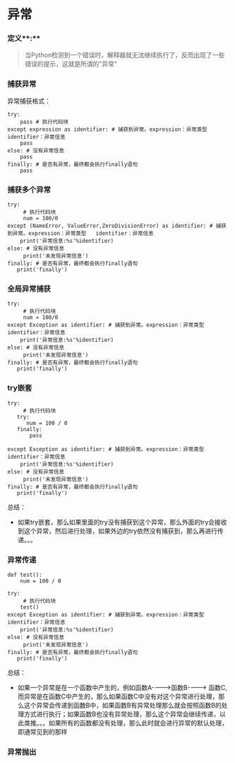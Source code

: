 # 异常

### 定义**:**

> 当Python检测到一个错误时，解释器就无法继续执行了，反而出现了一些错误的提示，这就是所谓的"异常"

### 捕获异常

异常捕获格式：

```
try:
    pass # 执行代码块
except expression as identifier: # 捕获到异常。expression：异常类型   identifier：异常信息
    pass
else: # 没有异常信息
    pass
finally: # 是否有异常，最终都会执行finally语句
    pass
```

### 捕获多个异常

```
try:
     # 执行代码块     
     num = 100/0
except (NameError, ValueError,ZeroDivisionError) as identifier: # 捕获到异常。expression：异常类型   identifier：异常信息
    print('异常信息:%s'%identifier)
else: # 没有异常信息
     print('未发现异常信息')
finally: # 是否有异常，最终都会执行finally语句
   print('finally')
```

### 全局异常捕获

```
try:
     # 执行代码块     
     num = 100/0
except Exception as identifier: # 捕获到异常。expression：异常类型   identifier：异常信息
    print('异常信息:%s'%identifier)
else: # 没有异常信息
     print('未发现异常信息')
finally: # 是否有异常，最终都会执行finally语句
   print('finally')
```

### try嵌套

```
try:
     # 执行代码块     
   try:
      num = 100 / 0
   finally:
       pass

except Exception as identifier: # 捕获到异常。expression：异常类型   identifier：异常信息
    print('异常信息:%s'%identifier)
else: # 没有异常信息
     print('未发现异常信息')
finally: # 是否有异常，最终都会执行finally语句
   print('finally')
```

总结：

* 如果try嵌套，那么如果里面的try没有捕获到这个异常，那么外面的try会接收到这个异常，然后进行处理，如果外边的try依然没有捕获到，那么再进行传递。。。

### 异常传递

```
def test():
    num = 100 / 0

try:
     # 执行代码块     
    test()
except Exception as identifier: # 捕获到异常。expression：异常类型   identifier：异常信息
    print('异常信息:%s'%identifier)
else: # 没有异常信息
     print('未发现异常信息')
finally: # 是否有异常，最终都会执行finally语句
   print('finally')
```

总结：

* 如果一个异常是在一个函数中产生的，例如函数A----&gt;函数B----&gt;
  函数C,而异常是在函数C中产生的，那么如果函数C中没有对这个异常进行处理，那么这个异常会传递到函数B中，如果函数B有异常处理那么就会按照函数B的处理方式进行执行；如果函数B也没有异常处理，那么这个异常会继续传递，以此类推。。。如果所有的函数都没有处理，那么此时就会进行异常的默认处理，即通常见到的那样

### 异常抛出





